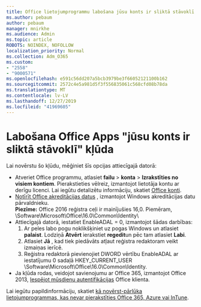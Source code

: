 ```yaml
---
title: Office lietojumprogrammu labošana jūsu konts ir sliktā stāvoklī ziņojums
ms.author: pebaum
author: pebaum
manager: mnirkhe
ms.audience: Admin
ms.topic: article
ROBOTS: NOINDEX, NOFOLLOW
localization_priority: Normal
ms.collection: Adm_O365
ms.custom:
- "2558"
- "9000571"
ms.openlocfilehash: e591c56dd207a5bcb3979be3f66052121100b162
ms.sourcegitcommit: 2572c4e5a981d5f3f556835061c568cfd08b78da
ms.translationtype: MT
ms.contentlocale: lv-LV
ms.lasthandoff: 12/27/2019
ms.locfileid: "41969605"
---
```

# <a name="fixing-the-office-apps-your-account-is-in-a-bad-state-error"></a>Labošana Office Apps "jūsu konts ir sliktā stāvoklī" kļūda

Lai novērstu šo kļūdu, mēģiniet šīs opcijas attiecīgajā datorā:

- Atveriet Office programmu, atlasiet **failu** > **konta** > **Izrakstīties no visiem kontiem**. Pierakstieties vēlreiz, izmantojot lietotāja kontu ar derīgu licenci. Lai iegūtu detalizētu informāciju, skatiet [Office konti](https://support.office.com/article/accounts-in-office-628ea040-f265-49de-b986-be09c3ebf8a9).
- [Notīrīt Office akreditācijas datus](https://docs.microsoft.com/office/troubleshoot/error-messages/another-account-already-signed-in#step-3-clear-cached-credentials-on-the-computer) , izmantojot Windows akreditācijas datu pārvaldnieku.<br>
  **Piezīme:** Office 2016 reģistra ceļi ir mainījušies 16,0. Piemēram, \Software\Microsoft\Office\16.0\Common\Identity\
- Attiecīgajā datorā, iestatiet EnableADAL = 0, izmantojot šādas darbības:  
     1. Ar peles labo pogu noklikšķiniet uz pogas Windows un atlasiet **palaist**. Lodziņā **Atvērt** ierakstiet **regedit**un pēc tam atlasiet **Labi**.
     2. Atlasiet **Jā** , kad tiek piedāvāts atļaut reģistra redaktoram veikt izmaiņas ierīcē.
    3. Reģistra redaktorā pievienojiet DWORD vērtību EnableADAL ar iestatījumu 0 sadaļā HKEY_CURRENT_USER \Software\Microsoft\Office\16.0\Common\Identity.
- Ja kļūda rodas, veidojot savienojumu ar Office 365, izmantojot Office 2013, [Iespējot mūsdienu autentifikācijas](https://docs.microsoft.com/office365/admin/security-and-compliance/enable-modern-authentication) Office klienta.

Lai iegūtu papildinformāciju, skatiet [kā novērst-pārlūka lietojumprogrammas, kas nevar pierakstīties Office 365, Azure vai InTune](https://support.office.com/article/how-to-troubleshoot-non-browser-apps-that-can-t-sign-in-to-office-365-azure-or-intune-3ba1b268-66f6-462c-b0e5-070f5c2603c1).

